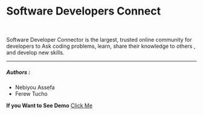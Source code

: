<h1>Software Developers Connect</h1>
<br>
<p>Software Developer Connector  is the largest, trusted online community for developers to Ask coding problems, learn, share their knowledge to others , and develop new skills.</p>
<hr>
<h5>Authors :</h5>
<ul>
<li>Nebiyou Assefa</li>
<li>Ferew Tucho</li>
</ul>

<strong>If you Want to See Demo</strong> <a href = "https://mysterious-savannah-24245.herokuapp.com/" target = "_blank">Click Me</a>
